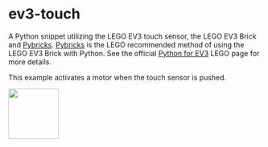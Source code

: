 # ev3-touch
A Python snippet utilizing the LEGO EV3 touch sensor, the LEGO EV3 Brick and [Pybricks](https://pybricks.com/). [Pybricks](https://pybricks.com/) is the LEGO recommended method of using the LEGO EV3 Brick with Python. See the official [Python for EV3](https://education.lego.com/en-us/support/mindstorms-ev3/python-for-ev3) LEGO page for more details. 

This example activates a motor when the touch sensor is pushed.

<a href="https://codeadam.ca">
<img src="https://codeadam.ca/images/code-block.png" width="100">
</a>
